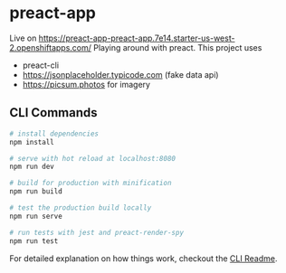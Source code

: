 # preact-app

Live on https://preact-app-preact-app.7e14.starter-us-west-2.openshiftapps.com/
Playing around with preact.
This project uses

- preact-cli
- https://jsonplaceholder.typicode.com (fake data api)
- https://picsum.photos for imagery

## CLI Commands

```bash
# install dependencies
npm install

# serve with hot reload at localhost:8080
npm run dev

# build for production with minification
npm run build

# test the production build locally
npm run serve

# run tests with jest and preact-render-spy
npm run test
```

For detailed explanation on how things work, checkout the [CLI Readme](https://github.com/developit/preact-cli/blob/master/README.md).

